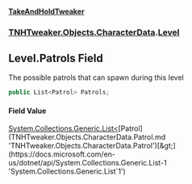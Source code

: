 #### [TakeAndHoldTweaker](index.md 'index')
### [TNHTweaker.Objects.CharacterData](TNHTweaker.Objects.CharacterData.md 'TNHTweaker.Objects.CharacterData').[Level](TNHTweaker.Objects.CharacterData.Level.md 'TNHTweaker.Objects.CharacterData.Level')

## Level.Patrols Field

The possible patrols that can spawn during this level

```csharp
public List<Patrol> Patrols;
```

#### Field Value
[System.Collections.Generic.List&lt;](https://docs.microsoft.com/en-us/dotnet/api/System.Collections.Generic.List-1 'System.Collections.Generic.List`1')[Patrol](TNHTweaker.Objects.CharacterData.Patrol.md 'TNHTweaker.Objects.CharacterData.Patrol')[&gt;](https://docs.microsoft.com/en-us/dotnet/api/System.Collections.Generic.List-1 'System.Collections.Generic.List`1')